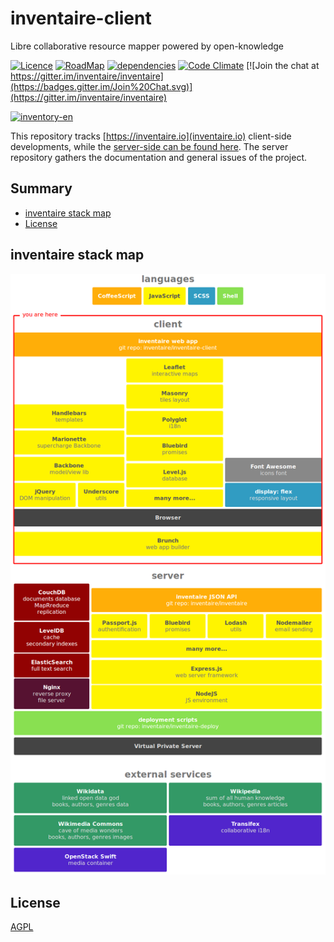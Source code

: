 # inventaire-client
Libre collaborative resource mapper powered by open-knowledge

[![Licence](https://img.shields.io/badge/licence-AGPL3-blue.svg)](http://www.gnu.org/licenses/agpl-3.0.html)
[![RoadMap](https://img.shields.io/badge/roadmap-contributive-blue.svg)](https://trello.com/b/0lKcsZDj/inventaire-roadmap)
[![dependencies](https://david-dm.org/inventaire/inventaire-client.svg)](https://david-dm.org/inventaire/inventaire-client)
[![Code Climate](https://codeclimate.com/github/inventaire/inventaire-client/badges/gpa.svg)](https://codeclimate.com/github/inventaire/inventaire-client)
[![Join the chat at https://gitter.im/inventaire/inventaire](https://badges.gitter.im/Join%20Chat.svg)](https://gitter.im/inventaire/inventaire)

[![inventory-en](http://profile.maxlath.eu/slides/backbone-meetup/img/inventory-georges.png)](https://inventaire.io)

This repository tracks [https://inventaire.io](inventaire.io) client-side developments, while the [server-side can be found here](https://github.com/maxlath/inventaire). The server repository gathers the documentation and general issues of the project.

## Summary

<!-- START doctoc generated TOC please keep comment here to allow auto update -->
<!-- DON'T EDIT THIS SECTION, INSTEAD RE-RUN doctoc TO UPDATE -->


- [inventaire stack map](#inventaire-stack-map)
- [License](#license)

<!-- END doctoc generated TOC please keep comment here to allow auto update -->

## inventaire stack map
[![stack](https://raw.githubusercontent.com/inventaire/stack/master/snapshots/stack-from-client.png)](https://inventaire.github.io/stack/)

## License
[AGPL](LICENSE.md)
